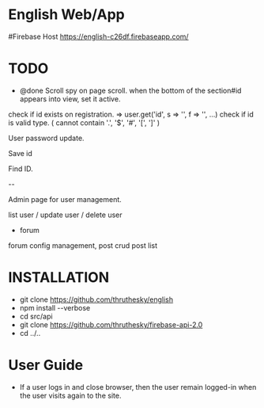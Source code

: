 # English Web/App

#Firebase Host
https://english-c26df.firebaseapp.com/

# TODO

* @done Scroll spy on page scroll. when the bottom of the section#id appears into view, set it active.



check if id exists on registration.
    => user.get('id', s => '', f => '', ...)
check if id is valid type. ( cannot contain '.', '$', '#', '[', ']' )


User password update.

Save id

Find ID.

--

Admin page for user management.

list user / update user / delete user


* forum

forum config management,
post crud
post list



# INSTALLATION

* git clone https://github.com/thruthesky/english
* npm install --verbose
* cd src/api
* git clone https://github.com/thruthesky/firebase-api-2.0
* cd ../..




# User Guide


* If a user logs in and close browser, then the user remain logged-in when the user visits again to the site.
